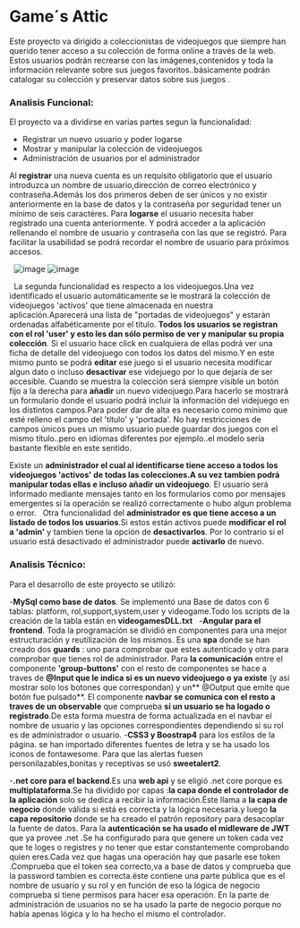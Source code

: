 # Game´s Attic

Este proyecto va dirigido a coleccionistas de videojuegos que siempre han querido tener acceso a su colección de forma online a través de la web. Estos usuarios podrán recrearse  con las imágenes,contenidos y toda la información relevante sobre sus juegos favoritos..básicamente podrán catalogar su colección y preservar datos sobre sus juegos .
### Analisis Funcional:
El proyecto va a dividirse en varias partes segun la funcionalidad:
  - Registrar un nuevo usuario y poder logarse
  - Mostrar y manipular la colección de videojuegos
  - Administración de usuarios por el administrador

Al **registrar**  una nueva cuenta es un requísito obligatorio que el usuario introduzca un nombre de usuario,dirección de correo electrónico y contraseña.Además los dos primeros deben de ser únicos y no existir anteriormente en la base de datos y la contraseña por seguridad tener un mínimo de seis caractéres.
Para **logarse** el usuario necesita haber registrado una cuenta anteriormente. Y podrá acceder a la aplicación rellenando el nombre de usuario y contraseña con las que se registró. 
Para facilitar la usabilidad se podrá recordar el nombre de usuario para próximos accesos.

&nbsp;
![image](https://user-images.githubusercontent.com/48281298/101403377-7231fc00-38d5-11eb-82ea-b99d91e3fef7.png)
![image](https://user-images.githubusercontent.com/48281298/101403243-3d25a980-38d5-11eb-89e7-e5b02331835f.png)

&nbsp;
La segunda funcionalidad es respecto a los videojuegos.Una vez identificado el usuario automáticamente se le mostrará la colección de videojuegos 'activos' que tiene almacenada en nuestra aplicación.Aparecerá una lista de "portadas de videojuegos" y estarán ordenadas alfabéticamente por el título. **Todos los usuarios se registran con el rol 'user' y esto les dan sólo permiso de ver y manipular su propia colección**.
Si el usuario hace click en cualquiera de ellas podrá ver una ficha de detalle del videojuego con todos los datos del mismo.Y en este mismo punto se podrá **editar** ese juego si el usuario necesita modificar algun dato o incluso **desactivar** ese videjuego por lo que dejaría de ser accesible.
Cuando se muestra la colección será siempre visible un botón fijo a la derecha para **añadir** un nuevo videojuego.Para hacerlo se mostrará un formulario donde el usuario podrá incluir la información del videjuego en los distintos campos.Para poder dar de alta es necesario como mínimo que esté relleno el campo del 'título' y 'portada'.
No hay restricciones de campos únicos pues un mismo usuario puede guardar dos juegos con el mismo título..pero en idiomas diferentes por ejemplo..el modelo sería bastante flexible en este sentido. 

Existe un **administrador el cual al identificarse tiene acceso a todos los videojuegos 'activos' de todas las colecciones.A su vez tambien podrá manipular todas ellas e incluso añadir un videojuego**. 
El usuario será informado mediante mensajes tanto en los formularios como por mensajes emergentes si la operación se realizó correctamente o hubo algun problema o error.
&nbsp;
Otra funcionalidad del **administrador es que tiene acceso a un listado de todos los usuarios**.Si estos están activos puede **modificar el rol a 'admin'** y tambien tiene la opción de **desactivarlos**. Por lo contrario si el usuario está desactivado el administrador puede **activarlo** de nuevo.
### Analisis Técnico:
Para el desarrollo de este proyecto se utilizó:

-**MySql como base de datos**. Se implementó una Base de datos con 6 tablas: platform, rol,support,system,user y videogame.Todo los scripts de la creación de la tabla están en **videogamesDLL.txt**
&nbsp;
-**Angular para el frontend**. Toda la programación se dividió en componentes para una mejor estructuración y reutilización de los mismos. Es una **spa** donde se han creado dos **guards** : uno para comprobar que estes autenticado y otra para comprobar que tienes rol de administrador. Para **la comunicación** entre el componente **'group-buttons'** con el resto de componentes se hace a traves de **@Input que le indica si es un nuevo videojuego o ya existe** (y así mostrar solo los botones que correspondan) y un** @Output que emite que botón fue pulsado**. El componente **navbar se comunica con el resto a traves de un observable** que comprueba **si un usuario se ha logado o registrado**.De esta forma muestra de forma actualizada en el navbar el nombre de usuario y las opciones correspondientes dependiendo si su rol es de administrador o usuario. 
-**CSS3 y Boostrap4** para los estilos de la página. se han importado diferentes fuentes de letra y se ha usado los iconos de fontawesome. Para que las alertas fuesen personilazables,bonitas y receptivas se usó **sweetalert2**.   

-**.net core para el backend**.Es una **web api** y se eligió .net core porque es **multiplataforma**.Se ha dividido por capas :**la capa donde el controlador de la aplicación** solo se dedica a recibir la información.Éste llama a **la capa de negocio** donde válida si está es correcta y la lógica necesaria.y luego **la capa repositorio** donde se ha creado el patrón repository para desacoplar la fuente de datos. Para la **autenticación se ha usado el midleware de JWT** que ya provee .net .Se ha configurado para que genere un token cada vez que te loges o registres y no tener que estar constantemente comprobando quien eres.Cada vez que hagas una operación hay que pasarle ese token .Comprueba que el token sea correcto,va a base de datos y comprueba que la password tambien es correcta.ëste contiene una parte pública que es el nombre de usuario y su rol y en función de eso la lógica de negocio comprueba si tiene permisos para hacer esa operación. 
En la parte de administración de usuarios no se ha usado la parte de negocio porque no había apenas lógica y lo ha hecho el mismo el controlador.
